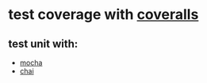 # test coverage with [coveralls](https://coveralls.io/)

## test unit with:
- [mocha](https://www.npmjs.com/package/mocha)
- [chai](https://www.npmjs.com/package/chai)

